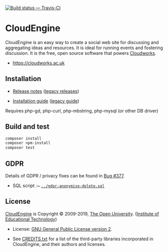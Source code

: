 [![Build status — Travis-CI][travis-icon]][travis]


CloudEngine
===========

CloudEngine is an easy way to create a social web site for discussing
and aggregating ideas and resources. It is ideal for running events
and fostering discussion. It is the free, open source software
that powers [Cloudworks][].

* <https://cloudworks.ac.uk>

## Installation

* [Release notes][releases] ([legacy releases][release-old])

* [Installation guide][install] ([legacy guide][wiki-old])

Requires php-gd, php-curl, php-mbstring, php-mysql (or other DB driver)

## Build and test

```sh
composer install
composer npm-install
composer test
```

## GDPR

Details of GDPR / privacy fixes can be found in [Bug #377][].

 * SQL script :~ [`../gdpr-anonymise-delete.sql`][gdpr-sql]

## License

[CloudEngine][gh] is Copyright © 2009-2019, [The Open University][ou]. ([Institute of Educational Technology][iet])

* License: [GNU General Public License version 2][gpl].

* See [CREDITS.txt][] for a list of the third-party libraries incorporated
  in CloudEngine, and their authors and licenses.


[gh]: https://github.com/IET-OU/cloudengine
[bb]: https://bitbucket.org/cloudengine/cloudengine "Legacy code"
[install]: https://github.com/IET-OU/cloudengine/wiki
[releases]: https://github.com/IET-OU/cloudengine/releases
[wiki-old]: https://bitbucket.org/cloudengine/cloudengine/wiki/Install "Legacy install guide"
[release-old]: https://bitbucket.org/cloudengine/cloudengine/wiki/Releases "Legacy release notes"
[travis]: https://travis-ci.org/IET-OU/cloudengine "Build status — Travis-CI"
[travis-icon]: https://travis-ci.org/IET-OU/cloudengine.svg
[gpl]: https://gnu.org/licenses/gpl-2.0.html
[license.txt]: https://github.com/IET-OU/cloudengine/blob/master/LICENCE.txt
[credits.txt]: https://github.com/IET-OU/cloudengine/blob/master/CREDITS.txt
[cloudworks]: https://cloudworks.ac.uk/
[iet]: https://iet.open.ac.uk/ "Developed by the Institute of Educational Technology"
[ou]: https://www.open.ac.uk/

[Bug #377]: https://github.com/IET-OU/cloudengine/issues/377 "GDPR/data privacy"
[gdpr-sql]: https://github.com/IET-OU/cloudengine/blob/master/system/application/cli/gdpr-anonymize-delete.sql

[End]: //.
